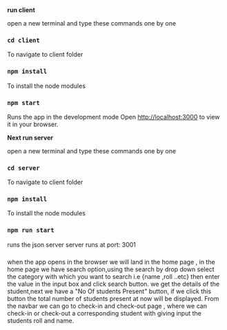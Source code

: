 **run client**

open a new terminal and type these commands one by one

### `cd client `
To navigate to client folder

### `npm install`
To install the node modules

### `npm start`
Runs the app in the development mode
Open [http://localhost:3000](http://localhost:3000) to view it in your browser.


**Next run server**

open a new terminal and type these commands one by one

### `cd server `
To navigate to client folder

### `npm install`
To install the node modules

### `npm run start`
runs the json server
server runs at port: 3001

### 
 when the app opens in the browser we will land in the home page ,
  in the home page we have search option,using the search by drop down select the category with which you want to search i.e {name ,roll ..etc} then enter the value in the input box and click search button. we get the details of the student,next we have a "No Of students Present" button, if we click this button  the total number of students present at now will be displayed.
 From the navbar we can go to check-in and check-out page , where we can check-in or check-out a corresponding student with giving input the students roll and name. 